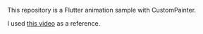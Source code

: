 This repository is a Flutter animation sample with CustomPainter.


I used [this video](https://www.youtube.com/watch?time_continue=79&v=2kZbZrIqKGo) as a reference.